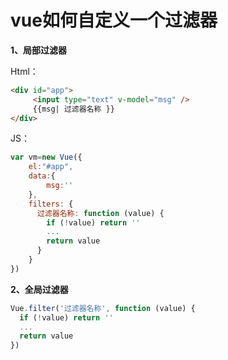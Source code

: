 # vue如何自定义一个过滤器

**1、局部过滤器**

Html：

```html
<div id="app">
     <input type="text" v-model="msg" />
     {{msg| 过滤器名称 }}
</div>
```

JS：

```js
var vm=new Vue({
    el:"#app",
    data:{
        msg:''
    },
    filters: {
      过滤器名称: function (value) {
        if (!value) return ''
        ...
        return value
      }
    }
})
```

**2、全局过滤器**

```js
Vue.filter('过滤器名称', function (value) {
  if (!value) return ''
  ...
  return value
})
```

##### 
